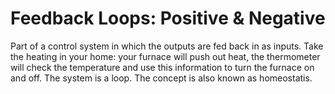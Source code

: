 # Feedback Loops: Positive & Negative 

Part of a control system in which the outputs are fed back in as inputs. Take the heating in your home: your furnace will push out heat, the thermometer will check the temperature and use this information to turn the furnace on and off. The system is a loop. The concept is also known as homeostatis.